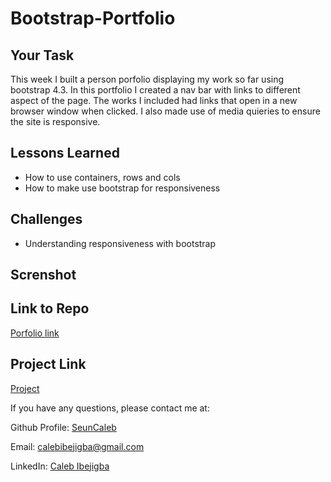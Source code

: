 # Bootstrap-Portfolio

## Your Task

This week I built a person porfolio displaying my work so far using bootstrap 4.3. In this portfolio I created a nav bar with links  to different aspect of the page. The works I included had links that open in a new browser window when clicked. I also made use of media quieries to ensure the site is responsive. 

## Lessons Learned 

* How to use containers, rows and cols
* How to make use bootstrap for responsiveness


## Challenges
 * Understanding responsiveness with bootstrap 

 
## Screnshot
 

## Link to Repo
[ Porfolio link ](https://github.com/seuncaleb/Bootstrap-Portfolio) 

## Project Link
[Project](https://seuncaleb.github.io/Bootstrap-Portfolio/)
 

If you have any questions, please contact me at: 
 
  Github Profile: [ SeunCaleb ]( https://github.com/seuncaleb )  

  Email:  calebibejigba@gmail.com

  LinkedIn: [ Caleb Ibejigba ]( https://www.linkedin.com/in/calebibejigba)